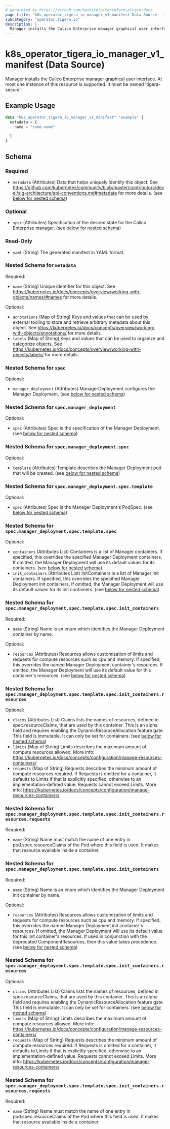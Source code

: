 ```yaml
---
# generated by https://github.com/hashicorp/terraform-plugin-docs
page_title: "k8s_operator_tigera_io_manager_v1_manifest Data Source - terraform-provider-k8s"
subcategory: "operator.tigera.io"
description: |-
  Manager installs the Calico Enterprise manager graphical user interface. At most one instance of this resource is supported. It must be named 'tigera-secure'.
---
```


# k8s_operator_tigera_io_manager_v1_manifest (Data Source)

Manager installs the Calico Enterprise manager graphical user interface. At most one instance of this resource is supported. It must be named 'tigera-secure'.

## Example Usage

```terraform
data "k8s_operator_tigera_io_manager_v1_manifest" "example" {
  metadata = {
    name = "some-name"

  }
}
```

<!-- schema generated by tfplugindocs -->
## Schema

### Required

- `metadata` (Attributes) Data that helps uniquely identify this object. See https://github.com/kubernetes/community/blob/master/contributors/devel/sig-architecture/api-conventions.md#metadata for more details. (see [below for nested schema](#nestedatt--metadata))

### Optional

- `spec` (Attributes) Specification of the desired state for the Calico Enterprise manager. (see [below for nested schema](#nestedatt--spec))

### Read-Only

- `yaml` (String) The generated manifest in YAML format.

<a id="nestedatt--metadata"></a>
### Nested Schema for `metadata`

Required:

- `name` (String) Unique identifier for this object. See https://kubernetes.io/docs/concepts/overview/working-with-objects/names/#names for more details.

Optional:

- `annotations` (Map of String) Keys and values that can be used by external tooling to store and retrieve arbitrary metadata about this object. See https://kubernetes.io/docs/concepts/overview/working-with-objects/annotations/ for more details.
- `labels` (Map of String) Keys and values that can be used to organize and categorize objects. See https://kubernetes.io/docs/concepts/overview/working-with-objects/labels/ for more details.


<a id="nestedatt--spec"></a>
### Nested Schema for `spec`

Optional:

- `manager_deployment` (Attributes) ManagerDeployment configures the Manager Deployment. (see [below for nested schema](#nestedatt--spec--manager_deployment))

<a id="nestedatt--spec--manager_deployment"></a>
### Nested Schema for `spec.manager_deployment`

Optional:

- `spec` (Attributes) Spec is the specification of the Manager Deployment. (see [below for nested schema](#nestedatt--spec--manager_deployment--spec))

<a id="nestedatt--spec--manager_deployment--spec"></a>
### Nested Schema for `spec.manager_deployment.spec`

Optional:

- `template` (Attributes) Template describes the Manager Deployment pod that will be created. (see [below for nested schema](#nestedatt--spec--manager_deployment--spec--template))

<a id="nestedatt--spec--manager_deployment--spec--template"></a>
### Nested Schema for `spec.manager_deployment.spec.template`

Optional:

- `spec` (Attributes) Spec is the Manager Deployment's PodSpec. (see [below for nested schema](#nestedatt--spec--manager_deployment--spec--template--spec))

<a id="nestedatt--spec--manager_deployment--spec--template--spec"></a>
### Nested Schema for `spec.manager_deployment.spec.template.spec`

Optional:

- `containers` (Attributes List) Containers is a list of Manager containers. If specified, this overrides the specified Manager Deployment containers. If omitted, the Manager Deployment will use its default values for its containers. (see [below for nested schema](#nestedatt--spec--manager_deployment--spec--template--spec--containers))
- `init_containers` (Attributes List) InitContainers is a list of Manager init containers. If specified, this overrides the specified Manager Deployment init containers. If omitted, the Manager Deployment will use its default values for its init containers. (see [below for nested schema](#nestedatt--spec--manager_deployment--spec--template--spec--init_containers))

<a id="nestedatt--spec--manager_deployment--spec--template--spec--containers"></a>
### Nested Schema for `spec.manager_deployment.spec.template.spec.init_containers`

Required:

- `name` (String) Name is an enum which identifies the Manager Deployment container by name.

Optional:

- `resources` (Attributes) Resources allows customization of limits and requests for compute resources such as cpu and memory. If specified, this overrides the named Manager Deployment container's resources. If omitted, the Manager Deployment will use its default value for this container's resources. (see [below for nested schema](#nestedatt--spec--manager_deployment--spec--template--spec--init_containers--resources))

<a id="nestedatt--spec--manager_deployment--spec--template--spec--init_containers--resources"></a>
### Nested Schema for `spec.manager_deployment.spec.template.spec.init_containers.resources`

Optional:

- `claims` (Attributes List) Claims lists the names of resources, defined in spec.resourceClaims, that are used by this container.  This is an alpha field and requires enabling the DynamicResourceAllocation feature gate.  This field is immutable. It can only be set for containers. (see [below for nested schema](#nestedatt--spec--manager_deployment--spec--template--spec--init_containers--resources--claims))
- `limits` (Map of String) Limits describes the maximum amount of compute resources allowed. More info: https://kubernetes.io/docs/concepts/configuration/manage-resources-containers/
- `requests` (Map of String) Requests describes the minimum amount of compute resources required. If Requests is omitted for a container, it defaults to Limits if that is explicitly specified, otherwise to an implementation-defined value. Requests cannot exceed Limits. More info: https://kubernetes.io/docs/concepts/configuration/manage-resources-containers/

<a id="nestedatt--spec--manager_deployment--spec--template--spec--init_containers--resources--claims"></a>
### Nested Schema for `spec.manager_deployment.spec.template.spec.init_containers.resources.requests`

Required:

- `name` (String) Name must match the name of one entry in pod.spec.resourceClaims of the Pod where this field is used. It makes that resource available inside a container.




<a id="nestedatt--spec--manager_deployment--spec--template--spec--init_containers"></a>
### Nested Schema for `spec.manager_deployment.spec.template.spec.init_containers`

Required:

- `name` (String) Name is an enum which identifies the Manager Deployment init container by name.

Optional:

- `resources` (Attributes) Resources allows customization of limits and requests for compute resources such as cpu and memory. If specified, this overrides the named Manager Deployment init container's resources. If omitted, the Manager Deployment will use its default value for this init container's resources. If used in conjunction with the deprecated ComponentResources, then this value takes precedence. (see [below for nested schema](#nestedatt--spec--manager_deployment--spec--template--spec--init_containers--resources))

<a id="nestedatt--spec--manager_deployment--spec--template--spec--init_containers--resources"></a>
### Nested Schema for `spec.manager_deployment.spec.template.spec.init_containers.resources`

Optional:

- `claims` (Attributes List) Claims lists the names of resources, defined in spec.resourceClaims, that are used by this container.  This is an alpha field and requires enabling the DynamicResourceAllocation feature gate.  This field is immutable. It can only be set for containers. (see [below for nested schema](#nestedatt--spec--manager_deployment--spec--template--spec--init_containers--resources--claims))
- `limits` (Map of String) Limits describes the maximum amount of compute resources allowed. More info: https://kubernetes.io/docs/concepts/configuration/manage-resources-containers/
- `requests` (Map of String) Requests describes the minimum amount of compute resources required. If Requests is omitted for a container, it defaults to Limits if that is explicitly specified, otherwise to an implementation-defined value. Requests cannot exceed Limits. More info: https://kubernetes.io/docs/concepts/configuration/manage-resources-containers/

<a id="nestedatt--spec--manager_deployment--spec--template--spec--init_containers--resources--claims"></a>
### Nested Schema for `spec.manager_deployment.spec.template.spec.init_containers.resources.requests`

Required:

- `name` (String) Name must match the name of one entry in pod.spec.resourceClaims of the Pod where this field is used. It makes that resource available inside a container.
